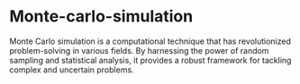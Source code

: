 # Monte-carlo-simulation
Monte Carlo simulation is a computational technique that has revolutionized problem-solving in various fields. By harnessing the power of random sampling and statistical analysis, it provides a robust framework for tackling complex and uncertain problems.
